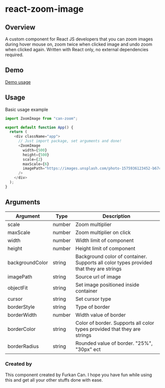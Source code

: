 # react-zoom-image

## Overview

A custom component for React JS developers that you can zoom images during hover mouse on, zoom twice when clicked image and undo zoom when clicked again. Written with React only, no external dependencies required.

## Demo

[Demo usage](https://can-zoom-demo.vercel.app/)

## Usage

Basic usage example

```js
import ZoomImage from "can-zoom";

export default function App() {
  return (
    <div className="app">
      // Just import package, set arguments and done!
      <ZoomImage
        width={500}
        height={500}
        scale={2}
        maxScale={6}
        imagePath="https://images.unsplash.com/photo-1575936123452-b67c3203c357?ixlib=rb-4.0.3&ixid=M3wxMjA3fDB8MHxzZWFyY2h8Mnx8aW1hZ2V8ZW58MHx8MHx8fDA%3D&w=1000&q=80"
      />
    </div>
  );
}
```

## Arguments

| Argument        | Type   | Description                                                                            |
| --------------- | ------ | -------------------------------------------------------------------------------------- |
| scale           | number | Zoom multiplier                                                                        |
| maxScale        | number | Zoom multiplier on click                                                               |
| width           | number | Width limit of component                                                               |
| height          | number | Height limit of component                                                              |
| backgroundColor | string | Background color of container. Supports all color types provided that they are strings |
| imagePath       | string | Source url of image                                                                    |
| objectFit       | string | Set image positioned inside container                                                  |
| cursor          | string | Set cursor type                                                                        |
| borderStyle     | string | Type of border                                                                         |
| borderWidth     | number | Width value of border                                                                  |
| borderColor     | string | Color of border. Supports all color types provided that they are strings               |
| borderRadius    | string | Rounded value of border. "25%", "30px" ect                                             |

### Created by

This component created by Furkan Can. I hope you have fun while using this and get all your other stuffs done with ease.
